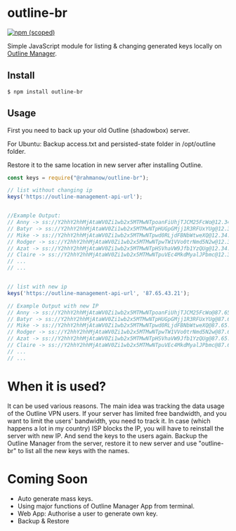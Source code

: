 # outline-br

[![npm (scoped)](https://img.shields.io/badge/npm-8.1.2-green.svg)](https://www.npmjs.com/package/@rahmanow/outline-keys-generator)

Simple JavaScript module for listing & changing generated keys locally on [Outline Manager](https://outline.org).

## Install

```
$ npm install outline-br
```

## Usage
First you need to back up your old Outline (shadowbox) server. 

For Ubuntu:
Backup access.txt and persisted-state folder in /opt/outline folder.

Restore it to the same location in new server after installing Outline.

```js
const keys = require("@rahmanow/outline-br");

// list without changing ip
keys('https://outline-management-api-url');


//Example Output:
// Anny -> ss://Y2hhY2hhMjAtaWV0Zi1wb2x5MTMwNTpoanFiUhjTJCM25FcWo@12.34.56.78:3422
// Batyr -> ss://Y2hhY2hhMjAtaWV0Zi1wb2x5MTMwNTpHUGpGMjj1R3RFUxYUg@12.34.56.78:3425
// Mike -> ss://Y2hhY2hhMjAtaWV0Zi1wb2x5MTMwNTpwd0RLjdFBNbWtweXQ@12.34.56.78:2323
// Rodger -> ss://Y2hhY2hhMjAtaWV0Zi1wb2x5MTMwNTpwTW1VVo0trNmd5N2w@12.34.56.78:443
// Azat -> ss://Y2hhY2hhMjAtaWV0Zi1wb2x5MTMwNTpHSVhaVW9Jfb1YzQUg@12.34.56.78:3422
// Claire -> ss://Y2hhY2hhMjAtaWV0Zi1wb2x5MTMwNTpuVEc4MkdMyalJPbmc@12.34.56.78:3422
// ...
// ...


// list with new ip
keys('https://outline-management-api-url', '87.65.43.21');

// Example Output with new IP
// Anny -> ss://Y2hhY2hhMjAtaWV0Zi1wb2x5MTMwNTpoanFiUhjTJCM25FcWo@87.65.43.21:3422
// Batyr -> ss://Y2hhY2hhMjAtaWV0Zi1wb2x5MTMwNTpHUGpGMjj1R3RFUxYUg@87.65.43.21:3425
// Mike -> ss://Y2hhY2hhMjAtaWV0Zi1wb2x5MTMwNTpwd0RLjdFBNbWtweXQ@87.65.43.21:2323
// Rodger -> ss://Y2hhY2hhMjAtaWV0Zi1wb2x5MTMwNTpwTW1VVo0trNmd5N2w@87.65.43.21:443
// Azat -> ss://Y2hhY2hhMjAtaWV0Zi1wb2x5MTMwNTpHSVhaVW9Jfb1YzQUg@87.65.43.21:3422
// Claire -> ss://Y2hhY2hhMjAtaWV0Zi1wb2x5MTMwNTpuVEc4MkdMyalJPbmc@87.65.43.21:3422
// ...
// ...
```

# When it is used?
It can be used various reasons. The main idea was tracking the data usage of the Outline VPN users. If your server has limited free bandwidth, and you want to limit the users' bandwidth, you need to track it. In case (which happens a lot in my country) ISP blocks the IP, you will have to reinstall the server with new IP. And send the keys to the users again. Backup the Outline Manager from the server, restore it to new server and use "outline-br" to list all the new keys with the names.

# Coming Soon
- Auto generate mass keys.
- Using major functions of Outline Manager App from terminal.
- Web App: Authorise a user to generate own key.
- Backup & Restore